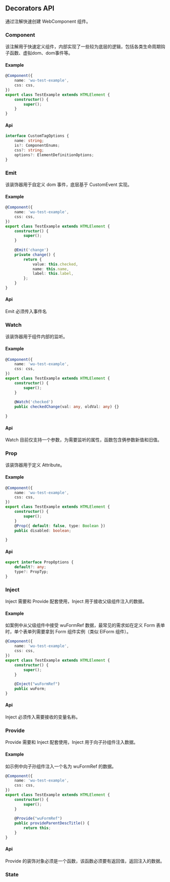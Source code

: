 ## Decorators API

通过注解快速创建 WebComponent 组件。

### Component

该注解用于快速定义组件，内部实现了一些较为底层的逻辑，包括各类生命周期钩子函数、虚拟dom、dom事件等。

#### Example

```ts
@Component({
    name: 'wu-test-example',
    css: css,
})
export class TestExample extends HTMLElement {
    constructor() {
        super();
    }
}
```

#### Api

```ts
interface CustomTagOptions {
    name: string;
    is?: ComponentEnums;
    css?: string;
    options?: ElementDefinitionOptions;
}
```

### Emit

该装饰器用于自定义 dom 事件，底层基于 CustomEvent 实现。

#### Example

```ts
@Component({
    name: 'wu-test-example',
    css: css,
})
export class TestExample extends HTMLElement {
    constructor() {
        super();
    }
    
    @Emit('change')
    private change() {
        return {
            value: this.checked,
            name: this.name,
            label: this.label,
        };
    }
}

```

#### Api

Emit 必须传入事件名

### Watch

该装饰器用于组件内部的监听。

#### Example

```ts
@Component({
    name: 'wu-test-example',
    css: css,
})
export class TestExample extends HTMLElement {
    constructor() {
        super();
    }
    
    @Watch('checked')
    public checkedChange(val: any, oldVal: any) {}
    
}

```

#### Api

Watch 目前仅支持一个参数，为需要监听的属性，函数包含俩参数新值和旧值。

### Prop

该装饰器用于定义 Attribute。

#### Example

```ts
@Component({
    name: 'wu-test-example',
    css: css,
})
export class TestExample extends HTMLElement {
    constructor() {
        super();
    }
    @Prop({ default: false, type: Boolean })
    public disabled: boolean;
    
}

```

#### Api

```ts
export interface PropOptions {
    default?: any;
    type?: PropTyp;
}
```

### Inject

Inject 需要和 Provide 配套使用，Inject 用于接收父级组件注入的数据。

#### Example

如案例中从父级组件中接受 wuFormRef 数据，最常见的需求如在定义 Form 表单时，单个表单列需要拿到 Form 组件实例（类似 ElForm 组件）。

```ts
@Component({
    name: 'wu-test-example',
    css: css,
})
export class TestExample extends HTMLElement {
    constructor() {
        super();
    }
    
    @Inject("wuFormRef")
    public wuForm;
}
```

#### Api

Inject 必须传入需要接收的变量名称。

### Provide

Provide 需要和 Inject 配套使用，Inject 用于向子孙组件注入数据。

#### Example

如示例中向子孙组件注入一个名为 wuFormRef 的数据。

```ts
@Component({
    name: 'wu-test-example',
    css: css,
})
export class TestExample extends HTMLElement {
    constructor() {
        super();
    }
    
    @Provide("wuFormRef")
    public provideParentDescTitle() {
        return this;
    }
}
```

#### Api

Provide 的装饰对象必须是一个函数，该函数必须要有返回值，返回注入的数据。 


### State
